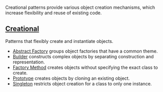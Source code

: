 Creational patterns provide various object creation mechanisms, which increase flexibility and reuse of existing code.

## [Creational](/Creational)

Patterns that flexibly create and instantiate objects.

- [Abstract Factory](/Creational/AbstractFactory) groups object factories that have a common theme.
- [Builder](/Creational/Builder) constructs complex objects by separating construction and representation.
- [Factory Method](/Creational/FactoryMethod) creates objects without specifying the exact class to create.
- [Prototype](/Creational/Prototype) creates objects by cloning an existing object.
- [Singleton](/Creational/Singleton) restricts object creation for a class to only one instance.